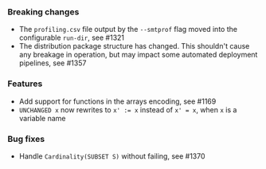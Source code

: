 <!-- NOTE:
     Release notes for unreleased changes go here, following this format:

        ### Features

         * Change description, see #123

        ### Bug fixes

         * Some bug fix, see #124

     DO NOT LEAVE A BLANK LINE BELOW THIS PREAMBLE -->
### Breaking changes

 * The `profiling.csv` file output by the `--smtprof` flag moved into the
   configurable `run-dir`, see #1321
 * The distribution package structure has changed. This shouldn't cause any
   breakage in operation, but may impact some automated deployment pipelines,
   see #1357

### Features

* Add support for functions in the arrays encoding, see #1169
* `UNCHANGED x` now rewrites to `x' := x` instead of `x' = x`, when `x` is a variable name

### Bug fixes

 * Handle `Cardinality(SUBSET S)` without failing, see #1370
